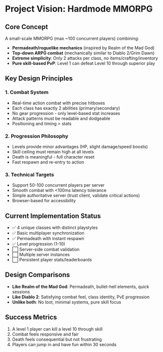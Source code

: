# Project Vision: Hardmode MMORPG

## Core Concept
A small-scale MMORPG (max ~100 concurrent players) combining:
- **Permadeath/roguelike mechanics** (inspired by Realm of the Mad God)
- **Top-down ARPG combat** (mechanically similar to Diablo 2/Grim Dawn)
- **Extreme simplicity**: Only 2 attacks per class, no items/crafting/inventory
- **Pure skill-based PvP**: Level 1 can defeat Level 10 through superior play

## Key Design Principles

### 1. Combat System
- Real-time action combat with precise hitboxes
- Each class has exactly 2 abilities (primary/secondary)
- No gear progression - only level-based stat increases
- Attack patterns must be readable and dodgeable
- Positioning and timing > stats

### 2. Progression Philosophy
- Levels provide minor advantages (HP, slight damage/speed boosts)
- Skill ceiling must remain high at all levels
- Death is meaningful - full character reset
- Fast respawn and re-entry to action

### 3. Technical Targets
- Support 50-100 concurrent players per server
- Smooth combat with <100ms latency tolerance
- Simple authoritative server (trust client, validate critical actions)
- Browser-based for accessibility

## Current Implementation Status
- ✅ 4 unique classes with distinct playstyles
- ✅ Basic multiplayer synchronization
- ✅ Permadeath with instant respawn
- ✅ Level progression (1-10)
- ⬜ Server-side combat validation
- ⬜ Multiple server instances
- ⬜ Persistent player stats/leaderboards

## Design Comparisons
- **Like Realm of the Mad God**: Permadeath, bullet-hell elements, quick sessions
- **Like Diablo 2**: Satisfying combat feel, class identity, PvE progression
- **Unlike both**: No loot, minimal systems, pure skill focus

## Success Metrics
1. A level 1 player can kill a level 10 through skill
2. Combat feels responsive and fair
3. Death feels consequential but not frustrating
4. Players can jump in and have fun within 30 seconds
